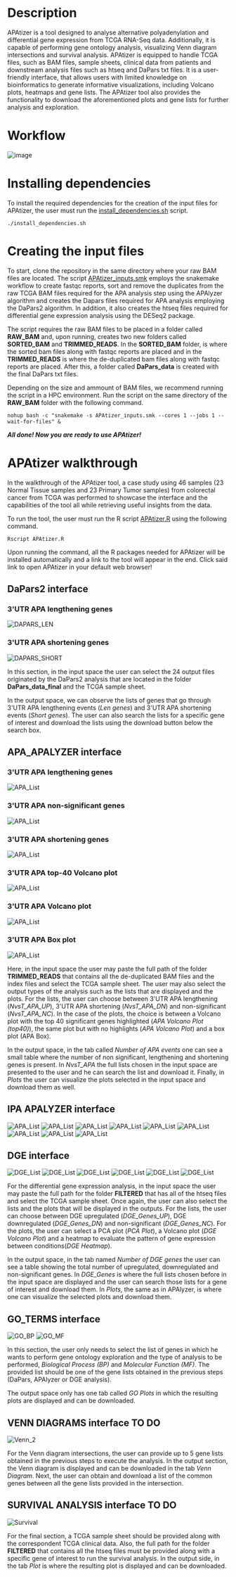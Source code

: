 # Description
APAtizer is a tool designed to analyse alternative polyadenylation and differential gene expression from TCGA RNA-Seq data. Additionally, it is capable of performing gene ontology analysis, visualizing Venn diagram intersections and survival analysis. APAtizer is equipped to handle TCGA files, such as BAM files, sample sheets, clinical data from patients and downstream analysis files such as htseq and DaPars txt files. It is a user-friendly interface, that allows users with limited knowledge on bioinformatics to generate informative visualizations, including Volcano plots, heatmaps and gene lists. The APAtizer tool also provides the functionality to download the aforementioned plots and gene lists for further analysis and exploration. 

# Workflow
![image](https://github.com/brss12/APAtizer/assets/121204829/ea7c789d-907a-42bc-b331-94387a9b4325)

# Installing dependencies
To install the required dependencies for the creation of the input files for APAtizer, the user must run the [install_dependencies.sh](install_dependencies.sh) script.
```shell
./install_dependencies.sh
```

# Creating the input files
To start, clone the repository in the same directory where your raw BAM files are located. The script [APAtizer_inputs.smk](APAtizer_inputs.smk) employs the snakemake workflow to create fastqc reports, sort and remove the duplicates from the raw TCGA BAM files required for the APA analysis step using the APAlyzer algorithm and creates the Dapars files required for APA analysis employing the DaPars2 algorithm. In addition, it also creates the htseq files required for differential gene expression analysis using the DESeq2 package.

The script requires the raw BAM files to be placed in a folder called **RAW_BAM** and, upon running, creates two new folders called **SORTED_BAM** and **TRIMMED_READS**. In the **SORTED_BAM** folder, is where the sorted bam files along with fastqc reports are placed and in the **TRIMMED_READS** is where the de-duplicated bam files along with fastqc reports are placed. After this, a folder called **DaPars_data** is created with the final DaPars txt files.

Depending on the size and ammount of BAM files, we recommend running the script in a HPC environment. Run the script on the same directory of the **RAW_BAM** folder with the following command. 
```shell
nohup bash -c "snakemake -s APAtizer_inputs.smk --cores 1 --jobs 1 --wait-for-files" &
```

***All done! Now you are ready to use APAtizer!***

# APAtizer walkthrough
In the walkthrough of the APAtizer tool, a case study using 46 samples (23 Normal Tissue samples and 23 Primary Tumor samples) from colorectal cancer from TCGA was performed to showcase the interface and the capabilities of the tool all while retrieving useful insights from the data.

To run the tool, the user must run the R script [APAtizer.R](APAtizer.R) using the following command.
```shell
Rscript APAtizer.R
```

Upon running the command, all the R packages needed for APAtizer will be installed automatically and a link to the tool will appear in the end. Click said link to open APAtizer in your default web browser!

## DaPars2 interface
### 3'UTR APA lengthening genes
<img src="https://github.com/brss12/APAtizer/assets/121204829/4d32cb27-7bfb-4add-894a-a64b9b2a148d" alt="DAPARS_LEN">

### 3'UTR APA shortening genes
<img src="https://github.com/brss12/APAtizer/assets/121204829/7c57fff7-d9f0-4f80-afe6-cb03c3dd9081" alt="DAPARS_SHORT">

In this section, in the input space the user can select the 24 output files originated by the DaPars2 analysis that are located in the folder **DaPars_data_final** and the TCGA sample sheet.

In the output space, we can observe the lists of genes that go through 3'UTR APA lengthening events (*Len genes*) and 3'UTR APA shortening events (*Short genes*). The user can also search the lists for a specific gene of interest and download the lists using the download button below the search box.

## APA_APALYZER interface
### 3'UTR APA lengthening genes
<img src="https://github.com/brss12/APAtizer/assets/121204829/9f48a0a1-d5d6-497b-a841-b4165536a1ff" alt="APA_List">

### 3'UTR APA non-significant genes
<img src="https://github.com/brss12/APAtizer/assets/121204829/ff179f5e-22ac-4bed-97d6-5d7dbfce2aa6" alt="APA_List">

### 3'UTR APA shortening genes
<img src="https://github.com/brss12/APAtizer/assets/121204829/702be557-57b8-4adb-8b5f-ba2b251d6c34" alt="APA_List">

### 3'UTR APA top-40 Volcano plot
<img src="https://github.com/brss12/APAtizer/assets/121204829/418a9875-556e-4222-adcf-e043665ec355" alt="APA_List">

### 3'UTR APA Volcano plot
<img src="https://github.com/brss12/APAtizer/assets/121204829/45510c74-f9e9-4a39-a182-044f836d3a84" alt="APA_List">

### 3'UTR APA Box plot
<img src="https://github.com/brss12/APAtizer/assets/121204829/aba89b3d-a60f-4fb3-ae20-583cf9de528b" alt="APA_List">

Here, in the input space the user may paste the full path of the folder **TRIMMED_READS** that contains all the de-duplicated BAM files and the index files and select the TCGA sample sheet. The user may also select the output types of the analysis such as the lists that are displayed and the plots. For the lists, the user can choose between 3'UTR APA lengthening (*NvsT_APA_UP*), 3'UTR APA shortening (*NvsT_APA_DN*) and non-significant (*NvsT_APA_NC*). In the case of the plots, the choice is between a Volcano plot with the top 40 significant genes highlighted (*APA Volcano Plot (top40)*), the same plot but with no highlights (*APA Volcano Plot*) and a box plot (APA Box).

In the output space, in the tab called *Number of APA events* one can see a small table where the number of non significant, lengthening and shortening genes is present. In *NvsT_APA* the full lists chosen in the input space are presented to the user and he can search the list and download it. Finally, in *Plots* the user can visualize the plots selected in the input space and download them as well.

## IPA APALYZER interface
<img src="https://github.com/brss12/APAtizer/assets/121204829/cc32470c-97f6-41ab-b98f-56098dc17a87" alt="APA_List">
<img src="https://github.com/brss12/APAtizer/assets/121204829/b96a6383-a894-4216-84f4-dc333420d806" alt="APA_List">
<img src="https://github.com/brss12/APAtizer/assets/121204829/2c84e83c-8d76-42ac-9a92-0a81ba4f4383" alt="APA_List">
<img src="https://github.com/brss12/APAtizer/assets/121204829/382adc6e-2b15-49a3-a41c-3a54f6947833" alt="APA_List">
<img src="https://github.com/brss12/APAtizer/assets/121204829/fd2026f3-493b-4039-925c-397ac2edcf2e" alt="APA_List">
<img src="https://github.com/brss12/APAtizer/assets/121204829/1c164835-eb12-41e2-a382-9bcaec2aa992" alt="APA_List">
<img src="https://github.com/brss12/APAtizer/assets/121204829/77235954-264f-48a0-9818-76e529e531c5" alt="APA_List">
<img src="https://github.com/brss12/APAtizer/assets/121204829/62c236c0-499c-43ef-b980-224a720f50af" alt="APA_List">
<img src="https://github.com/brss12/APAtizer/assets/121204829/9dec095b-0927-48d9-90fc-eee29456b0f6" alt="APA_List">

## DGE interface
<img src="https://github.com/brss12/APAtizer/assets/121204829/cc59faa6-3ce2-45f8-b89c-7515a2339f5e" alt="DGE_List">
<img src="https://github.com/brss12/APAtizer/assets/121204829/1ea5a5b8-6fd0-42fd-9ebd-72815daeebc4" alt="DGE_List">
<img src="https://github.com/brss12/APAtizer/assets/121204829/fae6ce61-6d3a-4829-9f62-7361f297b7ec" alt="DGE_List">
<img src="https://github.com/brss12/APAtizer/assets/121204829/91d89676-9c49-4c98-8131-7b9ea4b92aa0" alt="DGE_List">
<img src="https://github.com/brss12/APAtizer/assets/121204829/78fe38b1-1cf9-4e0d-a368-fc45d2f1f435" alt="DGE_List">
<img src="https://github.com/brss12/APAtizer/assets/121204829/27bec740-51a8-4604-bbe9-6920129ca7d9" alt="DGE_List">

For the differential gene expression analysis, in the input space the user may paste the full path for the folder **FILTERED** that has all of the htseq files and select the TCGA sample sheet. Once again, the user can also select the lists and the plots that will be displayed in the outputs. For the lists, the user can choose between DGE upregulated (*DGE_Genes_UP*), DGE downregulated (*DGE_Genes_DN*) and non-significant (*DGE_Genes_NC*). For the plots, the user can select a PCA plot (*PCA Plot*), a Volcano plot (*DGE Volcano Plot*) and a heatmap to evaluate the pattern of gene expression between conditions(*DGE Heatmap*).

In the output space, in the tab named *Number of DGE genes* the user can see a table showing the total number of upregulated, downregulated and non-significant genes. In *DGE_Genes* is where the full lists chosen before in the input space are displayed and the user can search those lists for a gene of interest and download them. In *Plots*, the same as in APAlyzer, is where one can visualize the selected plots and download them.

## GO_TERMS interface
<img src="https://github.com/brss12/APAtizer/assets/121204829/92c7946b-add8-4b7a-aae4-3b18e71d4cf9" alt="GO_BP">
<img src="https://github.com/brss12/APAtizer/assets/121204829/716fa7b8-3ffd-4a0e-a5d0-0dffbc1d795c" alt="GO_MF">

In this section, the user only needs to select the list of genes in which he wants to perform gene ontology exploration and the type of analysis to be performed, *Biological Process (BP)* and *Molecular Function (MF)*. The provided list should be one of the gene lists obtained in the previous steps (DaPars, APAlyzer or DGE analysis).

The output space only has one tab called *GO Plots* in which the resulting plots are displayed and can be downloaded.

## VENN DIAGRAMS interface   TO DO
<img src="https://github.com/brss12/APAtizer/assets/121204829/0faebdf0-1baa-4be4-9d0b-75aab8cf99d3" alt="Venn_2">

For the Venn diagram intersections, the user can provide up to 5 gene lists obtained in the previous steps to execute the analysis. In the output section, the Venn diagram is displayed and can be downloaded in the tab *Venn Diagram*. Next, the user can obtain and download a list of the common genes between all the gene lists provided in the intersection.

## SURVIVAL ANALYSIS interface TO DO
<img src="https://github.com/brss12/APAtizer/assets/121204829/e661e322-0d8a-4914-8222-404d7d7f7e30" alt="Survival">

For the final section, a TCGA sample sheet should be provided along with the correspondent TCGA clinical data. Also, the full path for the folder **FILTERED** that contains all the htseq files must be provided along with a specific gene of interest to run the survival analysis. In the output side, in the tab *Plot* is where the resulting plot is displayed and can be downloaded.
